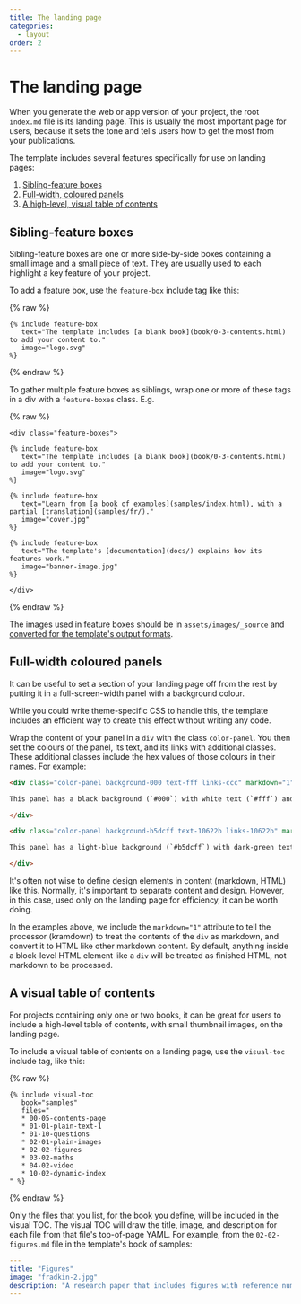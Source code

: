 ```yaml
---
title: The landing page
categories:
  - layout
order: 2
---
```


# The landing page

When you generate the web or app version of your project, the root `index.md` file is its landing page. This is usually the most important page for users, because it sets the tone and tells users how to get the most from your publications.

The template includes several features specifically for use on landing pages:

1. [Sibling-feature boxes](#siblingfeature-boxes)
2. [Full-width, coloured panels](#fullwidth-coloured-panels)
3. [A high-level, visual table of contents](#a-visual-table-of-contents)

## Sibling-feature boxes

Sibling-feature boxes are one or more side-by-side boxes containing a small image and a small piece of text. They are usually used to each highlight a key feature of your project.

To add a feature box, use the `feature-box` include tag like this:

{% raw %}
```
{% include feature-box
   text="The template includes [a blank book](book/0-3-contents.html) to add your content to."
   image="logo.svg"
%}
```
{% endraw %}

To gather multiple feature boxes as siblings, wrap one or more of these tags in a div with a `feature-boxes` class. E.g.

{% raw %}
```
<div class="feature-boxes">

{% include feature-box
   text="The template includes [a blank book](book/0-3-contents.html) to add your content to."
   image="logo.svg"
%}

{% include feature-box
   text="Learn from [a book of examples](samples/index.html), with a partial [translation](samples/fr/)."
   image="cover.jpg"
%}

{% include feature-box
   text="The template's [documentation](docs/) explains how its features work."
   image="banner-image.jpg"
%}

</div>
```
{% endraw %}

The images used in feature boxes should be in `assets/images/_source` and [converted for the template's output formats](image-conversions.html).

## Full-width coloured panels

It can be useful to set a section of your landing page off from the rest by putting it in a full-screen-width panel with a background colour.

While you could write theme-specific CSS to handle this, the template includes an efficient way to create this effect without writing any code.

Wrap the content of your panel in a `div` with the class `color-panel`. You then set the colours of the panel, its text, and its links with additional classes. These additional classes include the hex values of those colours in their names. For example:

```html
<div class="color-panel background-000 text-fff links-ccc" markdown="1">

This panel has a black background (`#000`) with white text (`#fff`) and grey links (`#ccc`).

</div>
```

```html
<div class="color-panel background-b5dcff text-10622b links-10622b" markdown="1">

This panel has a light-blue background (`#b5dcff`) with dark-green text and links (`#10622b`).

</div>
```

It's often not wise to define design elements in content (markdown, HTML) like this. Normally, it's important to separate content and design. However, in this case, used only on the landing page for efficiency, it can be worth doing.

In the examples above, we include the `markdown="1"` attribute to tell the processor (kramdown) to treat the contents of the `div` as markdown, and convert it to HTML like other markdown content. By default, anything inside a block-level HTML element like a `div` will be treated as finished HTML, not markdown to be processed.

## A visual table of contents

For projects containing only one or two books, it can be great for users to include a high-level table of contents, with small thumbnail images, on the landing page.

To include a visual table of contents on a landing page, use the `visual-toc` include tag, like this:

{% raw %}
```
{% include visual-toc
   book="samples"
   files="
   * 00-05-contents-page
   * 01-01-plain-text-1
   * 01-10-questions
   * 02-01-plain-images
   * 02-02-figures
   * 03-02-maths
   * 04-02-video
   * 10-02-dynamic-index
" %}
```
{% endraw %}

Only the files that you list, for the book you define, will be included in the visual TOC. The visual TOC will draw the title, image, and description for each file from that file's top-of-page YAML. For example, from the `02-02-figures.md` file in the template's book of samples:

```YAML
---
title: "Figures"
image: "fradkin-2.jpg"
description: "A research paper that includes figures with reference numbers, captions and sources."
---
```
